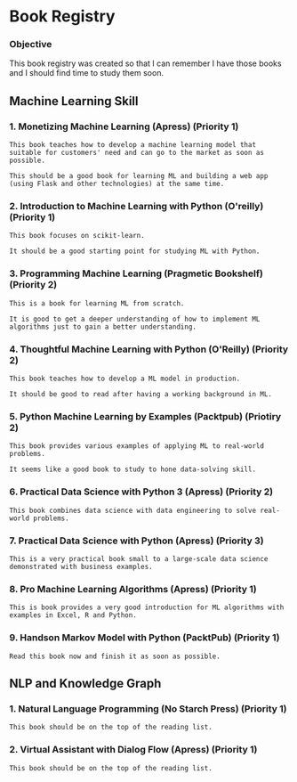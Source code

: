 # Book Registry

### Objective

This book registry was created so that I can remember I have those books and I should find time to study them soon.

## Machine Learning Skill

### 1. Monetizing Machine Learning (Apress) (Priority 1)

    This book teaches how to develop a machine learning model that suitable for customers' need and can go to the market as soon as possible.
    
    This should be a good book for learning ML and building a web app (using Flask and other technologies) at the same time.
    
    
### 2. Introduction to Machine Learning with Python (O'reilly) (Priority 1)

    This book focuses on scikit-learn.
    
    It should be a good starting point for studying ML with Python.
    
    
### 3. Programming Machine Learning (Pragmetic Bookshelf) (Priority 2)

    This is a book for learning ML from scratch.
    
    It is good to get a deeper understanding of how to implement ML algorithms just to gain a better understanding.


### 4. Thoughtful Machine Learning with Python (O'Reilly) (Priority 2)

    This book teaches how to develop a ML model in production.
    
    It should be good to read after having a working background in ML.
    
    
### 5. Python Machine Learning by Examples (Packtpub) (Priotiry 2)

    This book provides various examples of applying ML to real-world problems.
    
    It seems like a good book to study to hone data-solving skill.


### 6. Practical Data Science with Python 3 (Apress) (Priority 2)

    This book combines data science with data engineering to solve real-world problems.


### 7. Practical Data Science with Python (Apress) (Priority 3)

    This is a very practical book small to a large-scale data science demonstrated with business examples.


### 8. Pro Machine Learning Algorithms (Apress) (Priority 1)

    This is book provides a very good introduction for ML algorithms with examples in Excel, R and Python.


### 9. Handson Markov Model with Python (PacktPub) (Priority 1)

    Read this book now and finish it as soon as possible.
    

## NLP and Knowledge Graph


### 1. Natural Language Programming (No Starch Press) (Priority 1)

    This book should be on the top of the reading list.
    
    
### 2. Virtual Assistant with Dialog Flow (Apress) (Priority 1)

    This book should be on the top of the reading list.